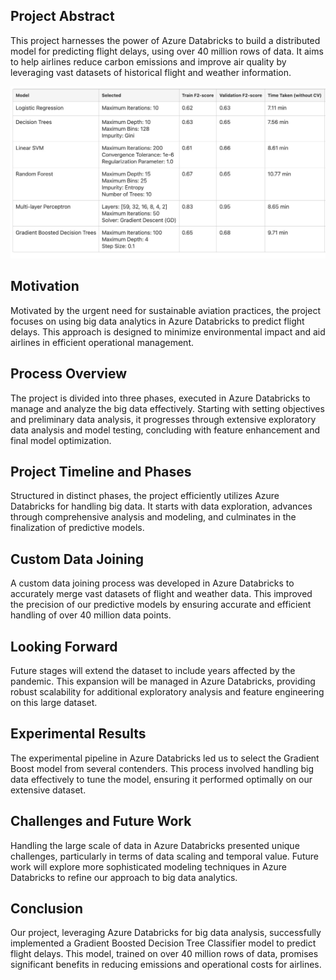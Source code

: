 ## Project Abstract
This project harnesses the power of Azure Databricks to build a distributed model for predicting flight delays, using over 40 million rows of data. It aims to help airlines reduce carbon emissions and improve air quality by leveraging vast datasets of historical flight and weather information.

![Sample Graph](images/data1.jpg)

## Motivation
Motivated by the urgent need for sustainable aviation practices, the project focuses on using big data analytics in Azure Databricks to predict flight delays. This approach is designed to minimize environmental impact and aid airlines in efficient operational management.

## Process Overview
The project is divided into three phases, executed in Azure Databricks to manage and analyze the big data effectively. Starting with setting objectives and preliminary data analysis, it progresses through extensive exploratory data analysis and model testing, concluding with feature enhancement and final model optimization.

## Project Timeline and Phases
Structured in distinct phases, the project efficiently utilizes Azure Databricks for handling big data. It starts with data exploration, advances through comprehensive analysis and modeling, and culminates in the finalization of predictive models.

## Custom Data Joining
A custom data joining process was developed in Azure Databricks to accurately merge vast datasets of flight and weather data. This improved the precision of our predictive models by ensuring accurate and efficient handling of over 40 million data points.

## Looking Forward
Future stages will extend the dataset to include years affected by the pandemic. This expansion will be managed in Azure Databricks, providing robust scalability for additional exploratory analysis and feature engineering on this large dataset.

## Experimental Results
The experimental pipeline in Azure Databricks led us to select the Gradient Boost model from several contenders. This process involved handling big data effectively to tune the model, ensuring it performed optimally on our extensive dataset.

## Challenges and Future Work
Handling the large scale of data in Azure Databricks presented unique challenges, particularly in terms of data scaling and temporal value. Future work will explore more sophisticated modeling techniques in Azure Databricks to refine our approach to big data analytics.

## Conclusion
Our project, leveraging Azure Databricks for big data analysis, successfully implemented a Gradient Boosted Decision Tree Classifier model to predict flight delays. This model, trained on over 40 million rows of data, promises significant benefits in reducing emissions and operational costs for airlines.

